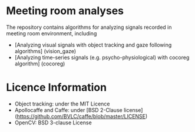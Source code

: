 # Meeting room analyses
The repository contains algorithms for analyzing signals recorded in meeting room environment, including
* [Analyzing visual signals with object tracking and gaze following algorithms] (vision_gaze)
* [Analyzing time-series signals (e.g. psycho-physiological) with cocoreg algorithm] (cocoreg)

# Licence Information
* Object tracking: under the MIT Licence
* Apollocaffe and Caffe: under [BSD 2-Clause license] (https://github.com/BVLC/caffe/blob/master/LICENSE)
* OpenCV: BSD 3-clause License

